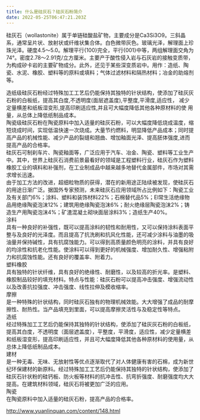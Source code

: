 ```yaml
---
title: 什么是硅灰石？硅灰石粉简介
date: 2022-05-25T06:47:21.203Z
---
```

<!--StartFragment-->

硅灰石（wollastonite）属于单链硅酸盐矿物，主要成分是Ca3Si3O9。三斜晶系，通常呈片状、放射状或纤维状集合体。白色微带灰色。玻璃光泽，解理面上珍珠光泽。硬度4.5～5.0。解理平行{100}完全，平行{001}中等，两组解理面交角为74°。密度2.78～2.91克/立方厘米。主要产于酸性侵入岩与石灰岩的接触变质带，为构成矽卡岩的主要矿物成分。此外，还见于某些深变质岩中。用作：造纸、陶瓷、水泥、橡胶、塑料等的原料或填料；气体过滤材料和隔热材料；冶金的助熔剂等。



造纸级硅灰石粉经过特殊加工工艺后仍能保持其独特的针状结构，使添加了硅灰灰石粉的白板纸，提高其白度,不透明度(面层遮盖度),平整度,平滑度,适应性， 减少定量横差和纸板湿变形,提高印刷适应性,并且可大幅度降低其他各种原材料的使 用量，从总体上降低纸制品成本。\
陶瓷级硅灰石粉在陶瓷原料中加入适量的硅灰石粉，可以大幅度降低烧成温度，缩短烧成时间，实现低温快速一次烧成。大量节约燃料，明显降低产品成本；同时提高产品的机械性能、减少产品的裂缝和翘曲、增加釉面光泽、提高胚体强度,进而提高产品的合格率。\
硅灰石可制刹车片、陶瓷釉面等，广泛应用于汽车、冶金、陶瓷、塑料等工业生产中。其中，世界上硅灰石消费前景最看好的领域是工程塑料行业，硅灰石作为塑料橡胶工业的填料和补强剂，在工业制成品中越来越多地替代金属部件，市场对其需求增长迅速。\
由于加工方法的改进，超细粒物质的获得，潜在的新用途正陆续被发现，使硅灰石的用途日渐广泛。据国外专家预测，未来硅灰石应用领域所占比例如下：陶瓷工业及有关部门6%；涂料、塑料和装饰材料22%；石棉替代品5%；El常生活绝缘物品用绝缘陶瓷泡沫12%；建筑用绝缘陶瓷泡沫6%；耐火绝缘层陶瓷泡沫2%；铸造生产用陶瓷泡沫4%；矿渣混凝土砌块面层涂料3%；造纸生产40%。\
涂料\
具有一种良好的补强性，既可以提高涂料的韧性和耐用性，又可以保持涂料表面平整与及良好的光泽度。而且提高了抗洗刷和抗风化性能，还可减少涂料与油墨的吸油量并保持碱性，具有抗腐蚀能力。可以得到高质量颜色明亮的涂料，并具有良好的均涂性和抗老化性能。使涂料可以得到更好的机械强度、增加耐久性、增强粘附力和抗腐蚀性能。还有良好的覆盖率、附着力。\
塑料橡胶\
具有独特的针状纤维，具有良好的绝缘性、耐磨性，以及较高的折光率。是塑料、橡胶制品较好的填充材料。特点与性能：硅灰石粉可以提高冲击强度、增强流动性以及改善抗拉强度、冲击强度、线性拉伸及模收缩率。\
摩擦\
是一种特殊的针状结构，同时硅灰石独有的物理机械效能。大大增强了成品的耐摩擦性、耐热性。当产品填充到里面，可以提高摩擦灵活性与及稳定性等特点。\
造纸\
经过特殊加工工艺后仍能保持其独特的针状结构，使添加了硅灰灰石粉的白板纸，提高其白度，不透明度（面层遮盖度），平整度，平滑度，适应性，减少定量横差和纸板湿变形，提高印刷适应性，并且可大幅度降低其他各种原材料的使用量，从总体上降低纸制品成本。\
建材\
是一种无毒、无味、无放射性等优点逐渐取代了对人体健康有害的石棉，成为新世纪环保建材的新原料。经过特殊加工工艺后仍能保持其独特的针状结构，使添加了硅灰石针状粉的硅钙板、防火板等材料的抗冲击性、抗弯折强度、耐磨强度均大大提高。在建筑材料领域，硅灰石将被更加广泛的应用。\
陶瓷\
在陶瓷原料中加入适量的硅灰石粉，提高产品的合格率。

http://www.yuanlinquan.com/content/148.html

<!--EndFragment-->